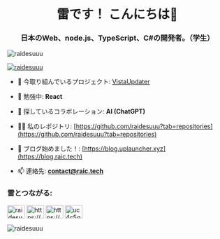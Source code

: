 <h1 align="center">雷です！ こんにちは👋</h1>
<h3 align="center">日本のWeb、node.js、TypeScript、C#の開発者。（学生）</h3>

<p align="left"> <img src="https://komarev.com/ghpvc/?username=raidesuuu&label=View%20Count%20&color=0e75b6&style=flat" alt="raidesuuu" /> </p>

<p align="left"> <a href="https://twitter.com/raidesuuu" target="blank"><img src="https://img.shields.io/twitter/follow/raidesuuu?logo=twitter&style=for-the-badge" alt="raidesuuu" /></a> </p>

- 🔭 今取り組んでいるプロジェクト: [VistaUpdater](https://github.com/raidesuuu)

- 🌱 勉強中: **React**

- 👯 探しているコラボレーション: **AI (ChatGPT)**

- 👨‍💻 私のレポジトリ: [https://github.com/raidesuuu?tab=repositories](https://github.com/raidesuuu?tab=repositories)

- 📝 ブログ始めました！: [https://blog.uplauncher.xyz](https://blog.raic.tech)

- 📫 連絡先: **contact@raic.tech**

<h3 align="left">雷とつながる:</h3>
<p align="left">
<a href="https://twitter.com/raidesuuu" target="blank"><img align="center" src="https://raw.githubusercontent.com/rahuldkjain/github-profile-readme-generator/master/src/images/icons/Social/twitter.svg" alt="raidesuuu" height="30" width="40" /></a>
<a href="https://www.linkedin.com/in/rai-san" target="blank"><img align="center" src="https://raw.githubusercontent.com/rahuldkjain/github-profile-readme-generator/master/src/images/icons/Social/linked-in-alt.svg" alt="https://www.linkedin.com/in/rai-san" height="30" width="40" /></a>
<a href="https://www.instagram.com/raisandayoo/" target="blank"><img align="center" src="https://raw.githubusercontent.com/rahuldkjain/github-profile-readme-generator/master/src/images/icons/Social/instagram.svg" alt="https://www.instagram.com/raisandayoo/" height="30" width="40" /></a>
<a href="https://www.youtube.com/channel/UC4c5qLRRG3HCTmzxH69XBtw" target="blank"><img align="center" src="https://raw.githubusercontent.com/rahuldkjain/github-profile-readme-generator/master/src/images/icons/Social/youtube.svg" alt="uc4c5qlrrg3hctmzxh69xbtw" height="30" width="40" /></a>
</p>

<p><img align="center" src="https://github-readme-streak-stats.herokuapp.com/?user=raidesuuu&" alt="raidesuuu" /></p>
